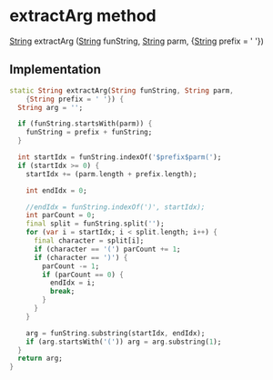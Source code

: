 


# extractArg method








[String](https://api.flutter.dev/flutter/dart-core/String-class.html) extractArg
([String](https://api.flutter.dev/flutter/dart-core/String-class.html) funString, [String](https://api.flutter.dev/flutter/dart-core/String-class.html) parm, {[String](https://api.flutter.dev/flutter/dart-core/String-class.html) prefix = ' '})








## Implementation

```dart
static String extractArg(String funString, String parm,
    {String prefix = ' '}) {
  String arg = '';

  if (funString.startsWith(parm)) {
    funString = prefix + funString;
  }

  int startIdx = funString.indexOf('$prefix$parm(');
  if (startIdx >= 0) {
    startIdx += (parm.length + prefix.length);

    int endIdx = 0;

    //endIdx = funString.indexOf(')', startIdx);
    int parCount = 0;
    final split = funString.split('');
    for (var i = startIdx; i < split.length; i++) {
      final character = split[i];
      if (character == '(') parCount += 1;
      if (character == ')') {
        parCount -= 1;
        if (parCount == 0) {
          endIdx = i;
          break;
        }
      }
    }

    arg = funString.substring(startIdx, endIdx);
    if (arg.startsWith('(')) arg = arg.substring(1);
  }
  return arg;
}
```







